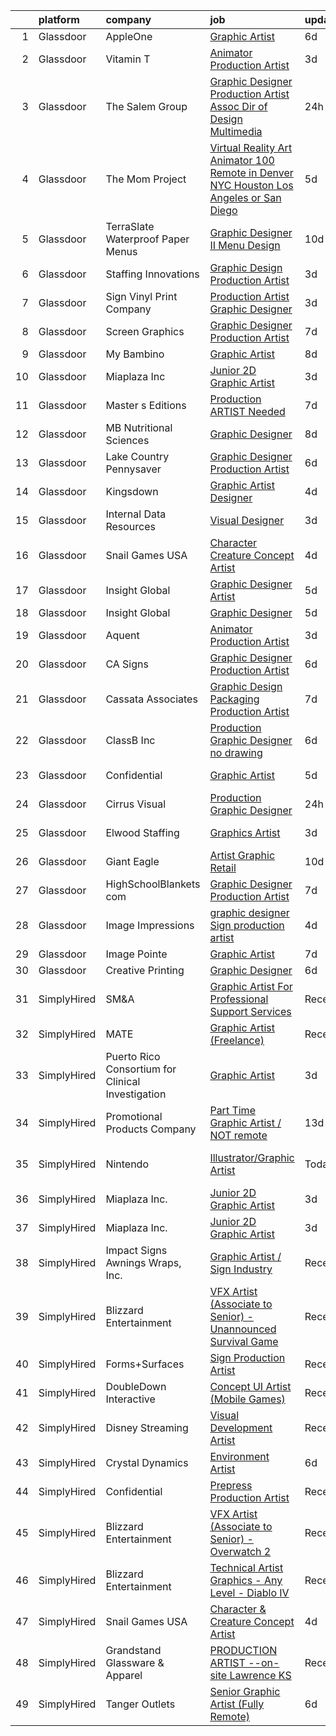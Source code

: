 

|    | platform    | company                                           | job                                                                                                                                                                                                                                                                                                                                                                                                                                                                                                                                                                                                                                                                                                                                                                                                                                                                                                                                                                                                             | update_time   | location            |
|---:|:------------|:--------------------------------------------------|:----------------------------------------------------------------------------------------------------------------------------------------------------------------------------------------------------------------------------------------------------------------------------------------------------------------------------------------------------------------------------------------------------------------------------------------------------------------------------------------------------------------------------------------------------------------------------------------------------------------------------------------------------------------------------------------------------------------------------------------------------------------------------------------------------------------------------------------------------------------------------------------------------------------------------------------------------------------------------------------------------------------|:--------------|:--------------------|
|  1 | Glassdoor   | AppleOne                                          | [Graphic Artist](https://www.glassdoor.com/partner/jobListing.htm?pos=130&ao=1110586&s=58&guid=0000018359bc8182b887085ece966894&src=GD_JOB_AD&t=SR&vt=w&ea=1&cs=1_cbae96b0&cb=1663657870048&jobListingId=1008137077997&cpc=3BA4CE39D5B5DEF5&jrtk=3-0-1gdcrp0dfjijv801-1gdcrp0e2g4fv800-36784b255351b1df--6NYlbfkN0Akmm0SHSm6KXMG3PLe28cvsql5ALZY-VGg2iXYcU3b0_QqRwb6uEYTLIurolMOrvwqWuT1VDbk3qeqAv9b-1xjp8OGsgXMj0061u9WldVLY98KOCVe_OREnUX68wzxkcHds0gVPnurnd8j3S5apv_egyWJOK_OSFLiRxOy0tjywEOj8SGNxSZlYkknYj81C4eJnBHcPH4YQHPg2knuzUqMTJFse4FUHl7Zyq9vX5QXEXK4yXL4rf1mDIcWX5JINOVW1PU2V04ac5tskT690ZtvlwtSDqqfIn4jJfM56A4ZGDfVXCAIn4TnX7X2pDM7hBNJ6_4o7sE5gCVbSt0dcGFiuCuASMYW2QkyaNwLPBGjtU95tnmzxuKTb3ax0fBnaNx9dV4uBTtMUbdG_fdXQ9Ri-fWWucsLmDqC_2ldqYJFzvwCDHauxuI4-BV9pw9C_4m4oxqemfHEvc50Aq52Fa4Vh8rj3VM6SkGXli8rdU7Pl8lGtFvMeY7WgiqPWA2PQlkrTGf_1tKm74yMIom5YHovPgXrDsPCRMuVT-OxHC4fVUv7pfuoxL4szI-FdKAaj-LPng0lIvPOQg%3D%3D)                                                                           | 6d            | Corona, CA          |
|  2 | Glassdoor   | Vitamin T                                         | [Animator   Production Artist](https://www.glassdoor.com/partner/jobListing.htm?pos=126&ao=1110586&s=58&guid=0000018359bc8182b887085ece966894&src=GD_JOB_AD&t=SR&vt=w&cs=1_f980ec72&cb=1663657870048&jobListingId=1008145620088&cpc=F41FEAB56D215062&jrtk=3-0-1gdcrp0dfjijv801-1gdcrp0e2g4fv800-3efdd4c82e8b9b9d--6NYlbfkN0DMrcEu7yrtATojKJA7cEzGQ3FdRGWLh0CZQInL4ECGI6k5tN82kdM0OKoro5eXmjoMtT0sCRSHVPc-Y_ApmAk2HGtohCSUyfFcUohoCg1A2LqMM6TmMGDiOfEVwuwLHct7LKQhZIGNb4UFtO1A3vwEklE64AtVONrBKrjHWCoB_okJqXVnJwmx9xtkxt7MudTRVs6zL67BJMWX5W16xkZLZrodicSqK795-kS3xTcMOEGj5Ka65OD78mk6r11Y9dlhkUjGoR8robVUn-Jg218p0VmjMk_IVhYBcPQGRvSX9h319_K9-_IV0NqWYiEv04iKLpAguvtTiaGXZNFOz1IPexyi8LUAt_0KWMjuRBUtDHppDxvXOy4EKqAhGl5kcfTyDBSwdAKbv4DdhDrj2TBVOKWcP52HB0tcfstmMVYh3iLM5e31-ySHyhVg0ifaNuEERPHXinD24L9c_qgNAINv_sbDFdmn_ms%3D)                                                                                                                                                                                | 3d            | Remote              |
|  3 | Glassdoor   | The Salem Group                                   | [Graphic Designer Production Artist  Assoc Dir of Design   Multimedia ](https://www.glassdoor.com/partner/jobListing.htm?pos=129&ao=1110586&s=58&guid=0000018359bc8182b887085ece966894&src=GD_JOB_AD&t=SR&vt=w&ea=1&cs=1_49f257c8&cb=1663657870048&jobListingId=1008148990064&cpc=AC285F3A3ECA6BB0&jrtk=3-0-1gdcrp0dfjijv801-1gdcrp0e2g4fv800-2fe65082ed9366e1--6NYlbfkN0DI1J_ROInBGL9dGBTS_0PV-qHgO32yAcDg9F7g9YSAovNFQkFD9voTeHgmiyAO-U6ACilEkod9qCf9qDDbkGdh0XDg9_ONo27BF9o_9TR7TaVFzN1H9NGCu1Toa0no-X56s-C9eyYkdPoTX17ld4KkGt5VT-Uxr6xwWvZOu_3h8iEOymjOjeMKeb3ZQUnCh_tJKDcxdFrz6qcQ2hXh9gAbgPukwsTNNEMIKbgPm3r3u-5DgLLXhhID5SeTgFJB5-OZ36zFIjzl8JeWEKwl4YhPey_BYH-A-XgWol9xdmQUdQQ4hUMFBEOL0nKCTKfwmTk0bBW-MJrzyh1ppw9sL54ro4_9BMwpsDlj8iFLk98VzL-vAhQQwHpRG7JPWhyT722ZiV1jHTmHbRPxHb5q_mB7WdTHrm6slN35pmU_cMpvInGJd_9rtf0SGTbllynkM98JIbWZmzYVjDYivNqt6iZevDOEPPdbpE1eubuR40SNSl35ZddJXvmr6Crc4Qwdd3AB241Yx6wA0Q%3D%3D)                                                                                    | 24h           | Chicago, IL         |
|  4 | Glassdoor   | The Mom Project                                   | [Virtual Reality Art Animator  100  Remote in Denver  NYC  Houston  Los Angeles  or San Diego ](https://www.glassdoor.com/partner/jobListing.htm?pos=122&ao=1110586&s=58&guid=0000018359bc8182b887085ece966894&src=GD_JOB_AD&t=SR&vt=w&cs=1_35987838&cb=1663657870047&jobListingId=1008139905712&cpc=D2F1DE17EE1F43B9&jrtk=3-0-1gdcrp0dfjijv801-1gdcrp0e2g4fv800-fcdfa1f12bd3840e--6NYlbfkN0BDp_epf89aHDQhKpPegNJQ_ldQpEFZQsM9OcONMGxWx6pU56EKHF58QjVdAUvn2gWvtKcqoxDEnfGjb1ImRuru1yQUKe9WR7exRHpFnhVLgJVhX35_k6jtOKutqUuWgsKn9Xctj5QSD1sPTWprU38CDuPvjpJFYzpW0w9ov863jJH4aiF_QQ183WSBgVzEzA4FSebGpDAItAqtLWHZeOxtdnxKs0U1N-RkvcTzA18WEq4EAD12pN7EpC61gfClAZF3_K8yl5JN1waWSPNaTGFa6YwvPwACQjyuBzeUXANlVt88DhfRF9JChiHrlGXrdnAsm7YyE0KMKo-jqn8sH81Arglayx-pqeh08rmleH_oEPCkTsnU92geouDRBiJ4j9KV6tlzA9r14zyAbrgdFbRCRClTDLoM93UHyMmpuZUjDrjRPoUuapOm3ogUfSJNx6eaDjTjBFeQPHKQPmVbB5zC8VlBY6_j4TtwfOn1pZyhlXZrwRUYfgJxTVM7StnR-GjiBUWMyWm5jzTcAYM7XQjYAGhOvQIJNI7nRAULle1aXBzsaDFhHAA_ZrmDQJ35xq_yv_PAzb-Tow%3D%3D) | 5d            | New York, NY        |
|  5 | Glassdoor   | TerraSlate Waterproof Paper   Menus               | [Graphic Designer II   Menu Design](https://www.glassdoor.com/partner/jobListing.htm?pos=114&ao=1110586&s=58&guid=0000018359bc8182b887085ece966894&src=GD_JOB_AD&t=SR&vt=w&ea=1&cs=1_ff71c17b&cb=1663657870047&jobListingId=1008129443348&cpc=C63BD00756FD6F58&jrtk=3-0-1gdcrp0dfjijv801-1gdcrp0e2g4fv800-a34306dde770b4f2--6NYlbfkN0AwUUAzpo2P8mlciKykiTdeAdkf8PvfXBIzjy0stXAfwjuGGGdkvnfpJEeczM70kbgOHIKmise4R2iJ4aPM74HC3OePD4NJnry1MSMZVtEw2mT_nJN5g4oFjOhlgqfbkNsB0QJ94T2iKo3gpCburmR3u50GBg5q05xT-tRv7GYV3ARZK1RldMCHlNsegwM8titN9HRFRU-ITm1_VOmdjAcGYplIStx7W4lCXwCWuZqthct7OkWUx69FSwF3pCJc_Qk0cbqO8V_fZiWyWTyl88yy1VegrZ_EIq9iNAHwn3H6gVv3xDCUzCIn2eSDLD6Qygh6jovvwdftmbPR5Y4JwzQqfKn_Q-t5rFfHR5Oe0-o1A05sCmQf3v1YrfPhnVDFzHGmixKXEYO2c1s4hKkLlgkuwAZQnqKX4ej7pc5lbbQOxhfPf_cI_61cB4u3g9urLzlgdJ2jhloFVOU6QVDOtezw3nPRqgV9esz2A3zZRozYgi1nH4pj9n1vtf0-mhkMa6wUHPjzZGm_tg%3D%3D)                                                                                                                        | 10d           | Englewood, CO       |
|  6 | Glassdoor   | Staffing Innovations                              | [Graphic Design Production Artist](https://www.glassdoor.com/partner/jobListing.htm?pos=123&ao=1110586&s=58&guid=0000018359bc8182b887085ece966894&src=GD_JOB_AD&t=SR&vt=w&ea=1&cs=1_6fbb18e9&cb=1663657870048&jobListingId=1008145217138&cpc=32EE424DE2B657EB&jrtk=3-0-1gdcrp0dfjijv801-1gdcrp0e2g4fv800-bdad076e78854621--6NYlbfkN0DhmqIAxR4gzeuwE4cmt-mzbT_kl-wY_nzMp0brRY9jmGsvPgjxEbj9f8mD_ySi3J_W-wtTTZ5L3e_7ea_vc2VAoJMALlJ5qL9euEwxiQXSrwO0Jzjg7fX2IryoxSeE1KUaPqCQ0dgB17-AGh-WXVJ9u2O8E4kV6SORjTzxaS1bIcFJo8OAFR-z51xuliAfjY7wQt24y2xtL7q5LFiMHCO-KU6gCWiJ_wChsHAeKPDteG3edTvNmMaaQCcjFdBH19w1S8uRJu7oYXzVWh8NZJ4Tzlf3hkLvftOcYjMmVU7ArRsXXzMDUKvy3dskyPn7-0tzRKONV-HKsgBrPXbDj9fv-q-TMibFznUJPFAj5yML-r9zsjCxUxl3quIesEQ0idStugNfLzVai5KrFMwEPpKjDW1jFQp6R1s3n52h7bJJ0QwUcRZ13J7K4-IJruhA76_OHf1s2NZHLB3bnxcH9asLKBHgmyTIjN20Pi51uDBIpTpU01PG_hHl96EE2PZbhJ-NH7bjJ8sZxg%3D%3D)                                                                                                                         | 3d            | Dallas, TX          |
|  7 | Glassdoor   | Sign   Vinyl Print Company                        | [Production Artist   Graphic Designer](https://www.glassdoor.com/partner/jobListing.htm?pos=107&ao=1110586&s=58&guid=0000018359bc8182b887085ece966894&src=GD_JOB_AD&t=SR&vt=w&ea=1&cs=1_ac399d33&cb=1663657870046&jobListingId=1008144696241&cpc=F7A2269C793D5877&jrtk=3-0-1gdcrp0dfjijv801-1gdcrp0e2g4fv800-46d705eea55d5ab3--6NYlbfkN0A5KBv-AWOArOTZk23IwAIeMcg_LUQhLq8yKqSRjrw89GFb_xOm3Cx0n2LyyrG_oIzeZ7SJmjZ2bnkcWmHzaIuUL0nUbD19WeMZU-paN9LvaHYy25Ca-adRhSVe76OAdmpgRJ1z6-qDsIfJCrNvzWQKqKqoVSzsCYfIRumULf4U2vIR7C7gWMAPDs3BQsvKyk0T54G6ueGDUsHikMDUzCf9BPhx8JS_SyouJOSXOsoWtX4IMfDqidkXECmd3pjH_zUpmDrWfUriVVFw4LApSP2OYnpr2p82bRwhRzaU6MYtSx-NFM1B6D_TySBs-KcbtyWUzQo5TQ9lNi_LHH-Ep1Hj7XvpYP2lJI58rv3aKMe9rOqlH5LuFSx1sxcsgQNgKnb171TkAfKW913fdVcL0D9kRSv72tB6pkQjYD8YrJWhj-ZIq7ahnXCaBLsBBXUYkkENg23CzXyowppdaLAPEzTLzuDOY9l6A0q9BvN9G08QPd7YiZNaumOpvPCktFFI_bPRL2GJTk_Llg%3D%3D)                                                                                                                     | 3d            | West Palm Beach, FL |
|  8 | Glassdoor   | Screen Graphics                                   | [Graphic Designer Production Artist](https://www.glassdoor.com/partner/jobListing.htm?pos=117&ao=1110586&s=58&guid=0000018359bc8182b887085ece966894&src=GD_JOB_AD&t=SR&vt=w&ea=1&cs=1_1faa276e&cb=1663657870047&jobListingId=1008133775009&cpc=8795CF9063CD573D&jrtk=3-0-1gdcrp0dfjijv801-1gdcrp0e2g4fv800-17bcf93412295d9f--6NYlbfkN0Bzkuy17zoNwKMVjyusHhR7JNYo3SmelKzW8jp1Pa4Tk2raGOEy5KgPFKb_3aE5esGLX_MYEhr2TOBZA5GvVTBOvFxapKQegRSfDutNPIK_3Zp0ZE7ctB3rwuJRx7vHwIz73CgrGzevUnnp4eMcUdSpQAwF4yRZ0-QjFIiKPKAceCdHZfx5mt2flzRIe9cK9D-wsyC_mmhfNDVn8L0RbQNLtfGk7TAl2K-y9KeuseHm9iOvSqbV9q7_sohAXdCUn2BaZtse9bcfblskEVfmznVPNacK7EPDmXWQbQpYViMNMwgM0UKpE-aFkB_0Ik390DA1JN9bC4wJkC0kiLQlHsXOu7AID9sJD0V2GgPD-pPj8fOh9_iLQngITGsFEQEb4-Lcqrd6_P-lJIZuqMsu2RDQyVE5TeoxVtNnvzaz0RJaG5FbBL8AsEXkJRjA9DSIL5khhOIkKyB6OwcSMl5UMIMNhnMf_3vrPI52t6_elffsiXr58VNDMyfvMfUKKq-GVqbGvs266GZrug%3D%3D)                                                                                                                       | 7d            | Pompano Beach, FL   |
|  9 | Glassdoor   | My Bambino                                        | [Graphic Artist](https://www.glassdoor.com/partner/jobListing.htm?pos=118&ao=1110586&s=58&guid=0000018359bc8182b887085ece966894&src=GD_JOB_AD&t=SR&vt=w&ea=1&cs=1_75979e0b&cb=1663657870047&jobListingId=1008132340788&cpc=1160948BCBA38B5B&jrtk=3-0-1gdcrp0dfjijv801-1gdcrp0e2g4fv800-b786395d2b06877b--6NYlbfkN0CB1tmP7rfbaHtYFmPjg1Xv8BJr6DUbyz0HQmM4H563AurHCftAr469aKNdKD9DaKCvsOhg6ePqqZaIN_Ejms4bfQTpJvpMI2q4toPW2QYcj3QnNgW9CaBNpyFQ_TQIEGMS-bUOXveDf1zLOV4AM1SgfyNKBHUgI33Y2u9Hdj5CrHvARZUhEdBEuU_nFNl70Pyof1pqCRML7C64R6kED29UM_v1CcwaanyaClfi4gICcD9DaMo9DDD7AKRezaPwMbOcDHDlykSgWa87m5_2n36rQEzQOIskkJfNEdm1GM4dvMA1ZgVHlGpqy9jwATI99pFDiNAlE0faYFT25moOLsTP83ux3F5Rxq4bOIpOsBWmofPSxG71B2XYTNp6IWQzPumxnJVgjfedGCgXatPmsNflBTk5eagXCQvZ65pWJFd6cFBdi0NZxd0-K_i3ltjDVp5xkGrBp93KPKpkfDo8vg9dFNhQMEYU55WMez_X-vrc-wTyuaxoMMZR)                                                                                                                                                                       | 8d            | Milford, DE         |
| 10 | Glassdoor   | Miaplaza Inc                                      | [Junior 2D Graphic Artist](https://www.glassdoor.com/partner/jobListing.htm?pos=102&ao=1110586&s=58&guid=0000018359bc8182b887085ece966894&src=GD_JOB_AD&t=SR&vt=w&ea=1&cs=1_54f89d63&cb=1663657870045&jobListingId=1008145863760&cpc=F41FEAB56D215062&jrtk=3-0-1gdcrp0dfjijv801-1gdcrp0e2g4fv800-99277e83e8492a69--6NYlbfkN0DjQnc6hrle_qu3rFDiNf4qBj6IR9hChnjpy41w_ToknPplMzJ1ZrEgNfTnNiNW14vzbocOFTdABUZvvPBVeiujpvlgRA61jqgQmHTAkYachitj6LF8J--xY9ul21Pm3aV5UYkEiq3gMoPORrUFFc13klJ4oqpsP0WK2G3QQSkUhbpmbMMYpU7WnypKIvOMsGDdJVml9rGhXeHJ7hNlKBaCVYT6sF7S-BXMFFym3T_SrbW6sjfMYbdsh269JWSg_xnn18yNVLFBQf1PXrEUAhjNgJKVp3qy0VDLTWIrUtQk8QeV3FAwGn2kmmJFcJ28hWbGL84tGak4t691r9m0gTzweyP2it8s4wrvP85hcccj52ZzcJIdiWRnhOfb-2IvOab1xpRlNq3AzJXpJigTJgpZXlFZ0bSVEmZGbzghOQlV7sDRG8_qoL-IjGQzv6Cvzc13tokybbC3HVlJrpObVIyc_QrlUQI_IZ9o5e96oCqg3ghDSxwyUjKVGsOd8yD-ckZ1mUnAZLiJeg%3D%3D)                                                                                                                                 | 3d            | Remote              |
| 11 | Glassdoor   | Master s Editions                                 | [Production ARTIST Needed](https://www.glassdoor.com/partner/jobListing.htm?pos=111&ao=1110586&s=58&guid=0000018359bc8182b887085ece966894&src=GD_JOB_AD&t=SR&vt=w&ea=1&cs=1_d2212c95&cb=1663657870046&jobListingId=1008134298900&cpc=D24EE3D704DEE7AC&jrtk=3-0-1gdcrp0dfjijv801-1gdcrp0e2g4fv800-282032a7973a7d1b--6NYlbfkN0BHIfC1zsKGIu0R3teaIu8liT7fbRNLaQeDQfcPJweUKxynNxS1I3QAQcjnkmAqDTyUeX1mOe6TiV2mgVVrWuE1v6jU5iOvR7t1K5GX42VLsfi-ldXXam1VMz-tXSe7FEdG6gQvSV16xMAbGZLxlNm2T8yAdLo0WBWdixm60wjGgvV1XNpSbft8BdUTO4kzDsBCB3p4lhuy6m-KSKrEpsdEGlZpFgKwesH6m7R8ML9tut4iqCPRi2og0yPl_U7-jRzVFFY8A2xs7GUt-pvjcmafJECBthOGc1TkDwWlv094lzvfpJKFDX6rC96bemMZT98F_cLQ7Mmv_b8PTvRxFDMvUF37i4i9Z87ruALbLgNilvFEhsZdYw74fIl3Gg7mpmzsB2omJZf3t9XbT227UUZ7mCexwvozMYEPgsvknt2gxtfLX3k9kg6mViAjhO2CsDT8VplZOt9Tb9m3ImJ89IDpI2Vv2hGnpZ24WyLTmG0DKol8rWkYlK-10VJ4mr5O2NikgFF4yFfGAg%3D%3D)                                                                                                                                 | 7d            | Pigeon Forge, TN    |
| 12 | Glassdoor   | MB Nutritional Sciences                           | [Graphic Designer](https://www.glassdoor.com/partner/jobListing.htm?pos=119&ao=1110586&s=58&guid=0000018359bc8182b887085ece966894&src=GD_JOB_AD&t=SR&vt=w&ea=1&cs=1_8dcdfa37&cb=1663657870047&jobListingId=1008131779382&cpc=C19BE7EA145E205E&jrtk=3-0-1gdcrp0dfjijv801-1gdcrp0e2g4fv800-c5b3f7d14574798c--6NYlbfkN0DQZj22N6V1uDqJv4wyDJL6pBrhOkHPYgTSdaGEm-Be9QBSSlhK6pI1g_TDlQWUyr8URPD2TafMTSh4FnQCV_taczKYiKKsZ-S36OtYP-erFb_xCk7L1QB2EDU5kEt0odBHwk3ux72S-3K6IL6cIAGRhY_be3pc6Iv10BGBtHtYCya-r9ksmsEkMoE5HfpD3jzF1nwJoKvhTdewTttpn2sNQtGRJQZgmITYG2eG8fA-ku0_QSKwwDyiEBZw-RLBNDn_AFKeJalLkTGciRgrCivHzEt5nKg33xl9YjUS2YoVr0hvkBLgZ5Jdm5A_n8b1pfFpyP4pjwUuFDDAj0a4qGNTEij54TEk3-U7YwPFWU0znBkQvXjYWf1xmFVDdQdOX8B584ZD8bCqA6YTcuXR5D6-MoJSggZc6ZadyhS5PsgV4sK8gTBO4_UHmq9jKZh6GfkXKURvGIICq_-wlhzacyu8HL-LxogIDKPVdtL0rY1zvLOhyIUdf_Ba)                                                                                                                                                                     | 8d            | Lubbock, TX         |
| 13 | Glassdoor   | Lake Country Pennysaver                           | [Graphic Designer Production Artist](https://www.glassdoor.com/partner/jobListing.htm?pos=103&ao=1110586&s=58&guid=0000018359bc8182b887085ece966894&src=GD_JOB_AD&t=SR&vt=w&ea=1&cs=1_80239f17&cb=1663657870045&jobListingId=1008136492640&cpc=91A66587F56D6347&jrtk=3-0-1gdcrp0dfjijv801-1gdcrp0e2g4fv800-3735825e39f0a87b--6NYlbfkN0Cp_WSJKd_Pz82imZmURPbhd3kYBsiZi4lpMLOH6vOlLNePjbPm4MR7TnluZxTDsSQERwpQjWA2VldoP7I0p6Gpzt8d6PDjn_7-FKhrQMrkSwvFcWo7xsDWZHaL7MOfx4q3ByzoyJHniw5NC0KBRFGm8bxOG6UicayN5DtDO3BAzJlWb-3Lqn-ajEaWLPaMn95OxhJE_sPEuJaHbzlzHDiUGWtzmj3hVuYaCLMvQYh1ss3V4nM6WQOw0KztuUQ6RzOC-Z56EMirt7mo-ImPXp5CVh7d82hSm9-z4a16JflI_TEB1vJDBIA6gQjlZSX2jHw2xJcRgqOn6zY63VyTe4Pt5GQmfRvXtFiUpS6HL_RG8u4NQEN52OxH7Phfuo2vd10bO099HIFXsQ8-xW9-wd3tfuKKFGAzjEAj8E7qhiwhzhm5_B7MJSpmV3AqYdojc3YiDNm0brSMLg5XDW54sDdxb7lj5hMV4r5cW6FEQ1LUAV6nWnDm84BiVXnybdd8dtGyTDBIP9EuELpF766fAHu0)                                                                                                                   | 6d            | Albion, NY          |
| 14 | Glassdoor   | Kingsdown                                         | [Graphic Artist Designer](https://www.glassdoor.com/partner/jobListing.htm?pos=104&ao=1110586&s=58&guid=0000018359bc8182b887085ece966894&src=GD_JOB_AD&t=SR&vt=w&ea=1&cs=1_d327f33a&cb=1663657870045&jobListingId=1008142159677&cpc=88825F42635DFB7C&jrtk=3-0-1gdcrp0dfjijv801-1gdcrp0e2g4fv800-2557b76691664809--6NYlbfkN0CzcDFs8cjNZITHzPaspPYUdxCTppyanGLeq-qEeiOFH3qOVNDH6wVj1G8JIAfethdzPPyIdq4cfpk-8uGJN5tEJlfJZC63NwCegaHmjuzFBLX0l7FyTKp7uTFN0EzYWmLU24tT6xPkWiyUSczPF_wfLgNzYH9PHyGc1FYk2RnTguQph_Vk6wumPSrcv5ux3KeabTGfOaO16Q4xy72A1_2qyf6qhM0surA73LtxgiaBYrqD8q0HbJDInHsxPvibF6pu1MvtE5U1SjNW-mjwCQY0kj9yjL29vfrAXE3m2TTv2MyLV3QJ_BJ6wlIXKetuSs18Hz77EnFFrs6eoD7SzM5lvJf2mnRmZHMugfPnMtzmuZCzmDgErM8LlCMwEI1xvoaC0iWqZlR4wo7AULjnrWqHD4N9S1oLxp0fc9J2L5cHIfsTFij_9YHtzSk_gf2fx9n2Oz1foYfqphlpocS_ymb9CDFKuaoBUMXxf9ISexl25c9yS8ufU56R0xvs0UZbLR6Ra0Wq9aR3wg%3D%3D)                                                                                                                                  | 4d            | Mebane, NC          |
| 15 | Glassdoor   | Internal Data Resources                           | [Visual Designer](https://www.glassdoor.com/partner/jobListing.htm?pos=121&ao=1110586&s=58&guid=0000018359bc8182b887085ece966894&src=GD_JOB_AD&t=SR&vt=w&ea=1&cs=1_b78f8f29&cb=1663657870048&jobListingId=1008144747742&cpc=32EE424DE2B657EB&jrtk=3-0-1gdcrp0dfjijv801-1gdcrp0e2g4fv800-4f85c4946241a77b--6NYlbfkN0D-IIHpRgNhhiguU_t6VlqfhfFf3-SclHiEW6RanCpGL8wFVSAuk-AYI9mZ-8RRobdSsNBjI_YL_T6vgtWjjpYnO6jHzn2yzDMqO9uVUSI6dTywGxEXfqAEn_gSOqvJuYR9q3m2dtMdRBfvhUYTDDt5uezfNUcst87bHAGPI7DBV0QruRXBh4TxhoB1bo671sFo-z1uir-qjSM1362D_WemtSpMddxG2t-Hj6W-tCqXtsICbYCIWN1Fr9CqPcR5NhMj0x3jmwgUNRgop97IO5O1X-1g8EP0Xbx3w1duklH7QFi720d65_QJsJKmabpaqt4k-zXC6LY_CGeIa_0gZRMMG_t-DNhNojRkgdpFLcl9SArKB9zPpg8zhvd501G0mkHHJVRtoVg33AwIvIQPpnPPjVVyhchfgN6bmrYMvUYFIzvxc6sMAVxquz2mN-Sj1KmkF_P86EzPYVKTZ-8RdhAJSEC2GjeeBYA2F-fRB65hjiASMUy1T88jSPXdP29X-Pk%3D)                                                                                                                                                        | 3d            | Remote              |
| 16 | Glassdoor   | Snail Games USA                                   | [Character   Creature Concept Artist](https://www.glassdoor.com/partner/jobListing.htm?pos=109&ao=1110586&s=58&guid=0000018359bc8182b887085ece966894&src=GD_JOB_AD&t=SR&vt=w&ea=1&cs=1_8c0924bc&cb=1663657870046&jobListingId=1008143273068&cpc=AC285F3A3ECA6BB0&jrtk=3-0-1gdcrp0dfjijv801-1gdcrp0e2g4fv800-c7fdc8aca587ab24--6NYlbfkN0Cw7niSvkhlOnyUOIKh8iEFaGQrF0ehIy67CPytvastGfTep2RELHiWIiCT54p7uGyxwCUjIVnIlsUbpLR9__OCtQWshtYduel-DcqvylTlwFyMqEQesVkn8QFOuSaGCIjGwqe3lTzCEaxD2YU6JqSy_31ccDoySKC852Vlc6X51omYNc8FO4vUWSNooZgotJvPPh0SQfTb0eb8bFsH5YbD-XP4AisMeFvC8WEbs7Sa_FXvawf-YP7Xgkw92qYbS571AVWpUouaf8-vyNtx1Pwl8_E1nRFkxsOH_OadYKMC25zJ8fidStOBMl-S90nhL5F-O58wWApK5Dl0meVySmd2frmbynFT8L18of44Mr_WghKCJR5g7YL2jtjuUHD4LoIUe8KPgbME-7TVwCXAoNg-Kli3vrG8fv1DXgIzlLpXDis_l1SEOLx7J2QPFjOObQ7YNb61H1871Mao5ZI89xiy)                                                                                                                                                                                  | 4d            | Remote              |
| 17 | Glassdoor   | Insight Global                                    | [Graphic Designer Artist](https://www.glassdoor.com/partner/jobListing.htm?pos=128&ao=1110586&s=58&guid=0000018359bc8182b887085ece966894&src=GD_JOB_AD&t=SR&vt=w&cs=1_94fc3983&cb=1663657870048&jobListingId=1008140320373&cpc=2CAED5C921A5F994&jrtk=3-0-1gdcrp0dfjijv801-1gdcrp0e2g4fv800-ff177554b3d6a90c--6NYlbfkN0BKkHZu3wF05EeDimN_p6sYpKCMArvwa95YdH7UpkaBCqc7l59ErwqckuY2mdxreX3WZwgrco3xJWlLEPeKe4znyZR0EIo6YDh_XsYs3VYrGOvqZonhFKlKjvwUq5awJl7ZXuI-omqr0sehNJqINkNWgaHrfYF-K9HVHEixnTkLI_zO1OeqaE96OLSYYMdVff8PW1fTg48XcXU86pmbDYNB4G4ih9bW7kkqzgee2kvI_abn0y6IA3K1VwkGsCSSPOpzO1gHqSgVHaG8rnRYum88z7oVlnfkCdEjRwsiO62OUD3eI9f8gspjEIV7W2xH5aMRm4QHXCSWXG8PhwgzXxUYp0SE79rd6R4pfoN-rqzR14-tEqQDI8hCc7n8pUMfaaiz0yZR2JprQur35uKsL90Tqfyo5PL_mKNADq-wb2B9jYD1sqH9otAUnm1u-m96Rq5oGFfdD_RBUHKnVCmIS83ts3jCnbgP6Lz1co3BxpUuZQ%3D%3D)                                                                                                                                                                       | 5d            | Atlanta, GA         |
| 18 | Glassdoor   | Insight Global                                    | [Graphic Designer](https://www.glassdoor.com/partner/jobListing.htm?pos=125&ao=1110586&s=58&guid=0000018359bc8182b887085ece966894&src=GD_JOB_AD&t=SR&vt=w&ea=1&cs=1_23c11e16&cb=1663657870048&jobListingId=1008140284035&cpc=3BA4CE39D5B5DEF5&jrtk=3-0-1gdcrp0dfjijv801-1gdcrp0e2g4fv800-0c2012a440d9967c--6NYlbfkN0BKkHZu3wF05EeDimN_p6sYpKCMArvwa95YdH7UpkaBCi52Bcb3JNt3QpXU1JGZrLRaT4-sbI7ZNj7oVphyX7jfnA5KdYmN_jJyCugDgxDzB-HnRs_8BQjdhyPHXV-_kFssF7NQKmbC8I_V-loY2WK4Broq4jmSKI8FJrPD37Tadv_ELABB4aEtRhPy9Ml6FmKFa0ib82zQLy9YXeZeFjd7Py-coIvrR9ez7FNtAdum6GDIhEyxb23JCD3m1RiwFLujiToh2Gas4IPtucSHhcymFjN1v3PsGjLVNCwbiOanJs4BouBW6hcEqGeAXn73bc_OwiP_uUJ2x2vjQ7SnsC5JMDuKHxRQGD8mOHn8LVyaZTn90cAWK16maB-1yxT890yXb3n8vslGYtbUyerTJOFuY13oE-YXti-uvnot4CV45ZvPie6BzyqlITNNTovVQCoeAlC5RiPFaOuEHzvLN1mVSHx53K0cCHcvC7FYjba-x6stcJHhGJwBBeFZ4L5_v1c%3D)                                                                                                                                                       | 5d            | Remote              |
| 19 | Glassdoor   | Aquent                                            | [Animator   Production Artist](https://www.glassdoor.com/partner/jobListing.htm?pos=124&ao=1110586&s=58&guid=0000018359bc8182b887085ece966894&src=GD_JOB_AD&t=SR&vt=w&cs=1_072b1a4a&cb=1663657870048&jobListingId=1008145695079&cpc=3BA4CE39D5B5DEF5&jrtk=3-0-1gdcrp0dfjijv801-1gdcrp0e2g4fv800-4a45591f46c0865e--6NYlbfkN0DMrcEu7yrtATojKJA7cEzGQ3FdRGWLh0CZQInL4ECGI9gD0Wolx9R2EDT7B77c2cS5IWhk9JuKep5o-2kbNd7ElyB7vxXiODl7QTV3uifQYsmZxqFMzk2Cu07OukUjul7cxRIbpAcSyGxLnPgf0U1emRAPMx8GJdtJ1BBRFHNjJ9nXx3nYtWqOWGPpol134dq-APNMolJILsVtiW6ieeA8C6owHNUczNDiYegaJH_SBm73LgLAdKayf0VtO_HP_w2H-aZdHS-fF-Zk_AsGCrsEWGGhS0ZsaStA29GPHlUcmUEtuu0WbLoJD8TgdFDseeNgiTk6FLOu33dKpPOF544awa4YB3-YjP2DLmEUT7k6R7YjM8Vq2h5XbauAkoMuWnQwR6nTJiitP3DPwxqKMwA_w1egY-m9VQjuukf5eomx94mEKTIL87UpKzbG00z6jINXqkxBAmrUCQ%3D%3D)                                                                                                                                                                                                  | 3d            | Remote              |
| 20 | Glassdoor   | CA Signs                                          | [Graphic Designer Production Artist](https://www.glassdoor.com/partner/jobListing.htm?pos=108&ao=1110586&s=58&guid=0000018359bc8182b887085ece966894&src=GD_JOB_AD&t=SR&vt=w&ea=1&cs=1_35658a38&cb=1663657870046&jobListingId=1008137264409&cpc=83BAEFB8A33E57F7&jrtk=3-0-1gdcrp0dfjijv801-1gdcrp0e2g4fv800-c069ac1f7cd7511f--6NYlbfkN0BHIfC1zsKGIu0R3teaIu8liT7fbRNLaQeDQfcPJweUK3vTeD_DK7dPtBU_TcueLDM8T2_JawWXO_Z2_UXO1Ig1Fq1CRL8Tb7-4aiLh3RVc9prxY5_sh41v-AEUYmj1zIOcg5in30-mcz5q39ljkY6S-1TbM1GPJMRnSj595sFZP-gX1F3C8KAMc1U2tsgspPY9z8-RoiYEIchlsK6mJYk5lJNLf6Wp7WYBfibJGz-X7ic4Z1DxIWN90Z7GHEZUmRgm3_7guBDxt1VAPWCwK6Es5V-UkkxNC8G8bTrUGt4xLrXqngu36OyfebJHOijzvp6HxuLVILbVWua4W8en5wi2EBclkniV4egYcC_vTRqHB9DsZBcYmcSjVaX4JBRs4_BQ2Hq__EaRlIWxI1OB6KJo-6oQfkT9TRQpmLamVbP1aXocbbFnN0dLsGlXYH_MEupb9yAwrcTUq02n3CJ3cwlqtZdWyf-xQhXkXCDZExz5aSDLW4Z06V-u3RZBov1AbPiYsWAywlfBpAI7tl8XY1y8)                                                                                                                   | 6d            | Pacoima, CA         |
| 21 | Glassdoor   | Cassata   Associates                              | [Graphic Design Packaging Production Artist](https://www.glassdoor.com/partner/jobListing.htm?pos=110&ao=1110586&s=58&guid=0000018359bc8182b887085ece966894&src=GD_JOB_AD&t=SR&vt=w&ea=1&cs=1_181af1a8&cb=1663657870046&jobListingId=1008134648230&cpc=C17E88BEEFAF6676&jrtk=3-0-1gdcrp0dfjijv801-1gdcrp0e2g4fv800-8f071fb5bd4d3dd1--6NYlbfkN0ACu_hgM4mYOpGjE6TXudS1eLEYdlotK5aSiNrSIRlNjs1ihqGN6OK9YnZFspb2X8SWLmdTHIkcyLx5UDgmu17DSscl5qxPdsmC9WaaAb6sT6H_UUmgd19Qaf7F2MVvpcoPVuFMksfJeqj9l0soJ7xi8EL0Ra7RGxMQC-DY5DXrlPngesWOfCBjC-9fX_MsCVMK3mXOxBuUSgMoirINrYBRPXsrJNLVs4pL6KrALsVtWiPScsOXlnc0DcaqiISMVfQyn3o1LnU7oKY9yic7qouQIvV51HgnSzhSFNfp7-xRW86PEUJehwWgnJ14s-VUeIwhpHYpW2FOExIRZl4JT1ZKiLRXn2F2_y5PklQkAWFITab5-84QFzj4L1ODVJmF9XKR3MhuY4faWERKPozdevPbAcssWFI29uYACcKerDdPeZrqG2gVEwGD5NQYttMt44WH07BQ2k2xXCWtoVdyq1_zPrZ9MciGrcVc7qoCtkt0U6XvmP4MMTQPZfmS1j9rvPSlUbdHI59Sf8kOq7JlzCmML6RqdqhqocY%3D)                                                                                             | 7d            | Schaumburg, IL      |
| 22 | Glassdoor   | ClassB  Inc                                       | [Production Graphic Designer   no drawing](https://www.glassdoor.com/partner/jobListing.htm?pos=120&ao=1110586&s=58&guid=0000018359bc8182b887085ece966894&src=GD_JOB_AD&t=SR&vt=w&ea=1&cs=1_dde8caf7&cb=1663657870048&jobListingId=1008136772714&cpc=217C45A42544DB93&jrtk=3-0-1gdcrp0dfjijv801-1gdcrp0e2g4fv800-9046278e42660bbf--6NYlbfkN0Bu0v2EuYhQMX8qGylBd2OdOHezyUUQzrXVF6Pyut4oLQQL77zaDbuS2ZrBu4pSp8uck0rTF5rj5d4-bQth7UawG9_QSMX7fEESiTDxv3Jl6v934hR2N4XKoUEi5I-pNqMcnq2q7XvELHfv62Skilvn4ObpWG6N-xBgAVSskCXc2qo0DJOWhsULVAmD0UHvYO-6tLbtycr-oYLM9nzR75cWrqB30CX10-IN0ZKt7MVTTirJW8h4JBvB2J64cxPf1Ah_SidZmp5axLHKaioJyh_cvjQ7McmNDBZp7h2aFlO4FQXQdir-dZbfWIVAw2YlomRyrIl896lcjoh0VD7VGSqvCNTj_hudjrnEwNT0289X6nd2-SUWhHJgKAjdhCm2fp2Mrrn-kYINe3VExVyidMhNF9IP9r9wedO_FHAz1sATP9yuSCMjAdHGSYhC_0Jl0ctwuD1so59QNvrnu-nw9a_J5JvL8mYmONMmlDXjFXs1XZGe4j2dpTdhB5DFS6pwZNs7qNi44BHdOg%3D%3D)                                                                                                                 | 6d            | Tampa, FL           |
| 23 | Glassdoor   | Confidential                                      | [Graphic Artist](https://www.glassdoor.com/partner/jobListing.htm?pos=105&ao=1110586&s=58&guid=0000018359bc8182b887085ece966894&src=GD_JOB_AD&t=SR&vt=w&ea=1&cs=1_61cde0a7&cb=1663657870046&jobListingId=1008140585977&cpc=6EF74AC2F94C1840&jrtk=3-0-1gdcrp0dfjijv801-1gdcrp0e2g4fv800-226c98d0302b5f27--6NYlbfkN0BxkLIcfe0oqaYINownie861a0BJtkzmJW-WyGv8J0JYDbpMcxnd0oDh6hZ8gcNAJd_FbF3D9q7w0ISF8f7vOZXS5oPY5XFF6hgqG9mZ0wXPidd0pYdNDYX6MdneR-WkuygjpYjfx5ZSRHSg-Vf4Qn8WG3-VOzRDmIYDnVXqxS4mzC-AGaXqICR_Ikf0abvLnNgO-FuiJN46ufB_oFoKNht5K70SOZXx4Jt59coIq6eBTfKJz9aZ43YxWTmG7VEYuqE-k6fMDvrGV_B6VDddfMyJPOZP9ZgN1OzmZ124rmkKqEJ2HxhzIoxgRt8h6CoG2Z0qtYm2Dlqxrg_gdmJlAtPdYok9vX1_pK4-nl5GgKQYzDpZ5vk7YdIALh_VJYrnGrN6PQqdgbv44ulO1xtIL9Ppc1iV_IrgbVd1eZy0rDquMnutCFsXfZY9WvgRrDkbxOnjuLpUtQHheNLLkUnP0cIRrSNIgyJe0yLtFeJiVO6CvJTjtPhfpT6UquhxgHDZUc%3D)                                                                                                                                                         | 5d            | Indianapolis, IN    |
| 24 | Glassdoor   | Cirrus Visual                                     | [Production Graphic Designer](https://www.glassdoor.com/partner/jobListing.htm?pos=112&ao=1110586&s=58&guid=0000018359bc8182b887085ece966894&src=GD_JOB_AD&t=SR&vt=w&ea=1&cs=1_63e52863&cb=1663657870047&jobListingId=1008148986620&cpc=76BDADE3D6D9A820&jrtk=3-0-1gdcrp0dfjijv801-1gdcrp0e2g4fv800-1d067c09613fec9b--6NYlbfkN0CudIInprLWbQqzJbMDAuptABYI4fcqPv2nxy7u8BS_0DTQoKg3AhbS-NnRJUBccLH_QtlRMOXyaWVlPmYcxyVoxKPU7lXslHhOg4dWQrZffuB9Z4rTyxrJ8iz6DW0GsRo_XJQqxfuwLUYTO5sVoS5t98_sFh4keTe8cJ73K81AmiKbBkjDM6EKkIa_0EvmbVO0NsJPp1SDqHPZj_sQ0My0__aVH-WevxyWx199Pw6w29-WfSBX_yu_jp0z3VLhS2yaVTQlrOVmVKVZ3kJbNxsmBiWGX7ec6Z-WKpvP9j0y5NejptCf-zoMjN8wvtAEBEP7D4NNgkJKmZxkJVVzcjBxd_xshuJn-lLlJ5X7ojY3Bfq82zaZMVGl1HZynxjV_5xJIDRD0Z-0eOW5hVKlMkuebyN5un91u7wKj8NCby8jeNblBcXkZnZA1M6YDn1ptJAXhFFcH8uiv-Cwk0RQcsoY0AvAF3VArZNKFEOF8tdcFPpYLcnBFT642taf8gxVaso-CKcUFqRC3g%3D%3D)                                                                                                                              | 24h           | Tucson, AZ          |
| 25 | Glassdoor   | Elwood Staffing                                   | [Graphics Artist](https://www.glassdoor.com/partner/jobListing.htm?pos=127&ao=1110586&s=58&guid=0000018359bc8182b887085ece966894&src=GD_JOB_AD&t=SR&vt=w&ea=1&cs=1_26f17c56&cb=1663657870048&jobListingId=1008146053776&cpc=155EB9D5185558AF&jrtk=3-0-1gdcrp0dfjijv801-1gdcrp0e2g4fv800-d0823c27fd58db70--6NYlbfkN0B9CCW_whsfuxkPnrGCWiwBkt4X97eCfQxgNKw8n15uOOCdy7tTP6Po17z3ypLf0XUqXXCdyDK95iwxVty3X8FDXeYWNYa6FleL8XPoOaOllS8xRz7ZkRFQgzXk9VG-A9YDp8A3OaZE3nE75wgduVVPT4hQIejxOTce0bEOECZs_Da4te71fT7LB00yHNwyJMfIExpM7H3C5zhZmrUR3HHpMaTD-nnl86mj0gCFit9ZEVvArV6S8pff_893gWEQS8J12aDtsRPhSjgL9896seGzHKiG9fhQ5R6BPUsB8bec-i3O6Yvgp3pdt1hFFC0rty1iad4T25eaEpbLrG7Ujsv3C5EDAHiWdQnPbqzQ1erPMOjN67__qMcsM4w3CTUYF5b14HGcK6IdGQkVz9s3VNJs4gcrxehqKzagM0f9EvSBQjtVT27HliY0aYEJCAnn07BWt232nwJAMlv6oC1OHNlGBHoHeU-NnYUtB9BLsQMBhRf5g6nIm5-_)                                                                                                                                                                      | 3d            | Central Point, OR   |
| 26 | Glassdoor   | Giant Eagle                                       | [Artist  Graphic Retail](https://www.glassdoor.com/partner/jobListing.htm?pos=113&ao=1110586&s=58&guid=0000018359bc8182b887085ece966894&src=GD_JOB_AD&t=SR&vt=w&cs=1_53bd5694&cb=1663657870046&jobListingId=1008129732570&cpc=FA84DF7EA1EC2398&jrtk=3-0-1gdcrp0dfjijv801-1gdcrp0e2g4fv800-b983e93709442596--6NYlbfkN0B9Z5kUrYpJSl1jY-NmjPX7HlwbyZlOtE5lNuYxyWYp6_Kd1vY09tdQW75rfJYrLmsr5XB69k1RtvkOOf18ddqpF-Xel4oO6hUIusCrvEPw8f7U22flZ_6Qhp_lKfUeh4BNBdLQFGRnLXZ8IsT5TSeXfr0ix7kRJWGZR8TfgcJsSIAgd4q-Yv0stXtWERF42ygSWNQJCUhH7mofotWiqochYOpbaJ6j6jbxbUUWt2SFscbsQSVP2QpKHwkyszVCyW9qt7_YM0cpeGIqbeU_eBRsQhs3mseMWFOr_W5TXSsmxau8KN691BZRx_8VmGATqvcdsBaDMRyRRIU2lbNUoyb4d2Uqq_2gEoIdIOCVksZTaPDSyDJUpu_lCSyQ9AEElkL3MIvZraYyf8UHZb_TFiwthLf_b8deEOT4dcUlwjC3OaeRlqHu_UDPxTi-3oiryBe29s3oAQrEbtQLdS5JncB8sUNI-BoYD3TayqMGy8yXqb6NbjwOldTX_vZSaQF6lrg%3D)                                                                                                                                                      | 10d           | Dublin, OH          |
| 27 | Glassdoor   | HighSchoolBlankets com                            | [Graphic Designer Production Artist](https://www.glassdoor.com/partner/jobListing.htm?pos=115&ao=1110586&s=58&guid=0000018359bc8182b887085ece966894&src=GD_JOB_AD&t=SR&vt=w&ea=1&cs=1_9ace5cfc&cb=1663657870047&jobListingId=1008134648378&cpc=21001CD36CB5FE0E&jrtk=3-0-1gdcrp0dfjijv801-1gdcrp0e2g4fv800-5fa0ea1c82fca7b7--6NYlbfkN0DQ2K2HFRCO8GQIEThL1CeNaA_SIy2uDB6BcNzBKXXw2qrJudXI0qv0RWv66XYYAGeY4q1FYiuTbjtcxKrUjagKGBcNugNXbdWqXKI4dYkFNrZt7Iwsru4bi5FdBPjP5WROiNpiRypIdThZPICiL5cm6HBQ8w_JAmDjwHAGGxMUXk3ixR7RmAwDdD5rwN4XpTo51Ci5ikVUCKt4obVbaZ5mihngZ_3ts8KU-D5vp4q-EkgtQGx3CEG3A5zWlCArZuyv2UAjOEpEWv34pbp7RV1pMZTSYFTRsOnRlgciO8sN-aiDONwHszIr-OLY-eXUn771Me6NZPtMO0V6fDhIBmQ_vMPpwxmtLLI_7GpDgVt8XYcQOqNW_juDlb5O54LH7Ac9zN6-YOOzrdjQLsDs-zma4AroiaQi4wvXi1fjx6C-xXKXKhPXeqcJK-cg5Buy9gDFJ3L6Xw31bh61hL5UjbzA-i24IkT1Wys81OF_hBHKhnX-sqeFP16uHsfEk_g58lncIyCV_TnWt48zup2rmt44)                                                                                                                   | 7d            | Murray, UT          |
| 28 | Glassdoor   | Image Impressions                                 | [graphic designer Sign production artist](https://www.glassdoor.com/partner/jobListing.htm?pos=116&ao=1110586&s=58&guid=0000018359bc8182b887085ece966894&src=GD_JOB_AD&t=SR&vt=w&ea=1&cs=1_3fbecfd5&cb=1663657870047&jobListingId=1008143067256&cpc=BAEB662971763A76&jrtk=3-0-1gdcrp0dfjijv801-1gdcrp0e2g4fv800-d181f1a5308e2f4f--6NYlbfkN0B8XCn9bAy376TPi-B2CQXj5RCQzOCPrstSuy4VkpuTSON1ejflL60ZfkmGFQ27YN0yqBHb6TyN05vei4kk0YVijCPRDIbEK8KYglqRoxQtSvUQPIXXmMCAXBrOGq3nFFbtgrnHyvZizLvaP9R5Y50mALy-w6YN4zq4TVnUhKrd5jf7XYclJVCrqPTadJRmRT76Rf_yeXajwf-4w6O_NFzb31fO33vKjHzHCqgCZr_1w64DVhfLm0dfa91HXV9z_lLaJdu2X3CmWROEIuJtKEPuLQT44VMtKfA7HabaoNzItJnTxVf75jPKxhGwFIb1c743Oej-2f7q4BTmwRONv4RY347AzpEcPE41tshAvlAbvG5IUOJfwWx7NZfiwQAe7_lYmiv8OkTLjy7nSQ0BcG04nakCH--Od8dzYUfQHeeWTf4Pbz3OKRE93KlO6nhByYrticBXh6vmwUe_JFQ_A117V7JQc534Sy-cK-xqUW6NO-scniJPJSFWKmSTccfQp8-BqwdvtAPWzX2GPxcVksbb)                                                                                                              | 4d            | Denver, CO          |
| 29 | Glassdoor   | Image Pointe                                      | [Graphic Artist](https://www.glassdoor.com/partner/jobListing.htm?pos=101&ao=1110586&s=58&guid=0000018359bc8182b887085ece966894&src=GD_JOB_AD&t=SR&vt=w&ea=1&cs=1_183ab535&cb=1663657870045&jobListingId=1008134738966&cpc=1E72810F0BA63984&jrtk=3-0-1gdcrp0dfjijv801-1gdcrp0e2g4fv800-8b9535e4c5f6f915--6NYlbfkN0CO3DEfAY9A68AIVwcxeRGvQUfeLcLgbZIyCfLEHxv2SUABPt3EZ5sY829H1jcuQ7DGrpL8n2rlCJBLBFW2Lm1wqh6mtxx8Ign_VbhohUfyPEU58xvnFuKv2p1kE0Ys3zV-p6yCmhPhN3JP9jOEVXHi2YMQi9J_yJunOcO5a8Z0LuClIJVl5IIGc3bgPER1Ck64ULu3RacP3fGMdG34GY-r18-XktpdYis-oyQ_UEYMtKaG9Gw2SkVTULpwyksZFqnSW8t4aoMFj9w07A_uQbAi4hbhAe1KImz1O1owcpS94gE8N37XPZKqlatWkut-94p8jtIGAr3mRqHEBlSIC6E1-PqbCizS1AlTdDXq_fbzrxu1AHcmqFGq4LY72up-hjl0HJcNKDOWcE-Q4p_kXAsJnxfsTuaCuAPeRehcQl02jYgJYoamqLxqaFCAJgLSTZx8-0hLAPkTgv2GljF102UHcn98d2tvIa9KGwwSxCWrvYi_YMNluiji_5Qcl-WUR1c%3D)                                                                                                                                                         | 7d            | Waterloo, IA        |
| 30 | Glassdoor   | Creative Printing                                 | [Graphic Designer](https://www.glassdoor.com/partner/jobListing.htm?pos=106&ao=1110586&s=58&guid=0000018359bc8182b887085ece966894&src=GD_JOB_AD&t=SR&vt=w&ea=1&cs=1_11a39c27&cb=1663657870046&jobListingId=1008136595330&cpc=BD04BF404FBE42C1&jrtk=3-0-1gdcrp0dfjijv801-1gdcrp0e2g4fv800-ef41a54afcd10a22--6NYlbfkN0CB1tmP7rfbaHtYFmPjg1Xv8BJr6DUbyz0HQmM4H563AurHCftAr469ja8SW-ZU0WMf6INKTm_PiiWzOq3CPBy64yGl_L15ZPtFTIukFIEfbzQq1zabOEu8a99ksAt6oavqhfl1Ld4k5v0SNg6gnetYVxaz0D0f37QH3L8th-bjx2c_EF8XqXl1bljtPiIAKVKhrEEStbzbP04GMkxnLMaZKLqcKIIBjdNlIyrtEgdYq5lbC-zAifuzFK5YTljSfovOhvUUgcIvKko4i5H6pwRFPR1iL9DShMnFm1N6wAL0Z3_EwDL0Lkl8-z_Fn4R0f6TeowsMlBY9QzdwGIbbqeylV0Qou4rGOPR6P_piNC6npaiBHCDaFLTNiUU8gYXVOzxiowd7VwB8fffgA3xnLODCEdRIdZ9aVGNJ6thhEEIAJghL2cfTGmYyg65xlTjK0iC5jyXEZp8tQOfzz2bs1vt_-yS5YTWEvH-94Z9U71NWkt3_TEoSEJQ9eDkgnwDOAPA%3D)                                                                                                                                                       | 6d            | Huron, SD           |
| 31 | SimplyHired | SM&A                                              | [Graphic Artist For Professional Support Services](https://www.simplyhired.com/job/_bPrhCwkZNbSuf5seF8T_C-VYOqlw_tdVLb4gvB21EpNqYLtnKshzw?q=graphic+artist)                                                                                                                                                                                                                                                                                                                                                                                                                                                                                                                                                                                                                                                                                                                                                                                                                                                     | Recently      | Remote              |
| 32 | SimplyHired | MATE                                              | [Graphic Artist (Freelance)](https://www.simplyhired.com/job/0DJnr7H5QPjP6G292Zv43b_Hvi4yNpIFWqN_YMlrhz_btdjNhXFehQ?q=graphic+artist)                                                                                                                                                                                                                                                                                                                                                                                                                                                                                                                                                                                                                                                                                                                                                                                                                                                                           | Recently      | Los Angeles, CA     |
| 33 | SimplyHired | Puerto Rico Consortium for Clinical Investigation | [Graphic Artist](https://www.simplyhired.com/job/am8ErDobqdBUBNh4ntg6Xa5a1rq5JdAQiQD2F3UA4dyY8VUGE5BPOA?q=graphic+artist)                                                                                                                                                                                                                                                                                                                                                                                                                                                                                                                                                                                                                                                                                                                                                                                                                                                                                       | 3d            | San Juan, PR        |
| 34 | SimplyHired | Promotional Products Company                      | [Part Time Graphic Artist / NOT remote](https://www.simplyhired.com/job/G_RT8fDwHYhiHNDyejMtsrvPhZMTooF8JFd0iNnMoB9iYy5me8VU2g?q=graphic+artist)                                                                                                                                                                                                                                                                                                                                                                                                                                                                                                                                                                                                                                                                                                                                                                                                                                                                | 13d           | Oklahoma City, OK   |
| 35 | SimplyHired | Nintendo                                          | [Illustrator/Graphic Artist](https://www.simplyhired.com/job/lpnQmMyyjv7ZB4eJJZb_qKIvSAPVX74ASj28SZPI_Y6h5lq7sycsbA?q=graphic+artist)                                                                                                                                                                                                                                                                                                                                                                                                                                                                                                                                                                                                                                                                                                                                                                                                                                                                           | Today         | Fort Washington, MD |
| 36 | SimplyHired | Miaplaza Inc.                                     | [Junior 2D Graphic Artist](https://www.simplyhired.com/job/rEXXMvpwuOyl1GvMORQn5WeX5D1eP-qz4d7dZy0ZJih4GVJSdCVnMA?q=graphic+artist)                                                                                                                                                                                                                                                                                                                                                                                                                                                                                                                                                                                                                                                                                                                                                                                                                                                                             | 3d            | Remote              |
| 37 | SimplyHired | Miaplaza Inc.                                     | [Junior 2D Graphic Artist](https://www.simplyhired.com/job/rEXXMvpwuOyl1GvMORQn5WeX5D1eP-qz4d7dZy0ZJih4GVJSdCVnMA?q=graphic+artist)                                                                                                                                                                                                                                                                                                                                                                                                                                                                                                                                                                                                                                                                                                                                                                                                                                                                             | 3d            | Remote              |
| 38 | SimplyHired | Impact Signs Awnings Wraps, Inc.                  | [Graphic Artist / Sign Industry](https://www.simplyhired.com/job/B38d853MvCLIM7aE48kSRWl3ru0J1Ta_GLb2qo3oDt3sNg8HAOZKGQ?q=graphic+artist)                                                                                                                                                                                                                                                                                                                                                                                                                                                                                                                                                                                                                                                                                                                                                                                                                                                                       | Recently      | Sedalia, MO         |
| 39 | SimplyHired | Blizzard Entertainment                            | [VFX Artist (Associate to Senior) - Unannounced Survival Game](https://www.simplyhired.com/job/KkU5POwqBrjQFyVJEXQP2bGke-LdaEoA9ScjlyKSgnVUV0RIk5tdCg?q=graphic+artist)                                                                                                                                                                                                                                                                                                                                                                                                                                                                                                                                                                                                                                                                                                                                                                                                                                         | Recently      | Irvine, CA          |
| 40 | SimplyHired | Forms+Surfaces                                    | [Sign Production Artist](https://www.simplyhired.com/job/3sIPhM8zQC1xpWtDkRx2mQmOyRClc6v13jjRMszqr-FcYw3mPEbi-g?q=graphic+artist)                                                                                                                                                                                                                                                                                                                                                                                                                                                                                                                                                                                                                                                                                                                                                                                                                                                                               | Recently      | Remote              |
| 41 | SimplyHired | DoubleDown Interactive                            | [Concept UI Artist (Mobile Games)](https://www.simplyhired.com/job/TOxGl5diRsz23HAJC9oePvNB-v4d2dBG2z6ABLiDKoxs86ndD_kO9w?q=graphic+artist)                                                                                                                                                                                                                                                                                                                                                                                                                                                                                                                                                                                                                                                                                                                                                                                                                                                                     | Recently      | Seattle, WA         |
| 42 | SimplyHired | Disney Streaming                                  | [Visual Development Artist](https://www.simplyhired.com/job/Ew5oePrC3L48r2anK67es6qmC-OOVvS5pZmsVDFF4DFoj3n_hMpfog?q=graphic+artist)                                                                                                                                                                                                                                                                                                                                                                                                                                                                                                                                                                                                                                                                                                                                                                                                                                                                            | Recently      | Glendale, CA        |
| 43 | SimplyHired | Crystal Dynamics                                  | [Environment Artist](https://www.simplyhired.com/job/qdDJqJd-HS6N9AsfcAfAvaJfS6_LGqgcOoGyOVNCb-Pij9y4BkF6Rw?q=graphic+artist)                                                                                                                                                                                                                                                                                                                                                                                                                                                                                                                                                                                                                                                                                                                                                                                                                                                                                   | 6d            | Austin, TX          |
| 44 | SimplyHired | Confidential                                      | [Prepress Production Artist](https://www.simplyhired.com/job/GD9D5h1Poc3SnRINij-RSPcicEYbTI85yWISZ4MjjlymT0FXUCbhtQ?q=graphic+artist)                                                                                                                                                                                                                                                                                                                                                                                                                                                                                                                                                                                                                                                                                                                                                                                                                                                                           | Recently      | Monee, IL           |
| 45 | SimplyHired | Blizzard Entertainment                            | [VFX Artist (Associate to Senior) - Overwatch 2](https://www.simplyhired.com/job/2d70J5UkkZ2YmvlvJfcaEqf0vVFEZwLt57euRMmQlk3Afx_2Q_gYzw?q=graphic+artist)                                                                                                                                                                                                                                                                                                                                                                                                                                                                                                                                                                                                                                                                                                                                                                                                                                                       | Recently      | Irvine, CA          |
| 46 | SimplyHired | Blizzard Entertainment                            | [Technical Artist Graphics - Any Level - Diablo IV](https://www.simplyhired.com/job/0JKV9p2nVJiiJcMZC5GWGisdxWahrkkLJT-WgoRhguE9EaW_vPWqyw?q=graphic+artist)                                                                                                                                                                                                                                                                                                                                                                                                                                                                                                                                                                                                                                                                                                                                                                                                                                                    | Recently      | Irvine, CA          |
| 47 | SimplyHired | Snail Games USA                                   | [Character & Creature Concept Artist](https://www.simplyhired.com/job/bgAu-8iPO2QNv1kaHPFpLw5dNDCUE7_0TDghEMRGFo5fDDSvYLNcWw?q=graphic+artist)                                                                                                                                                                                                                                                                                                                                                                                                                                                                                                                                                                                                                                                                                                                                                                                                                                                                  | 4d            | Remote              |
| 48 | SimplyHired | Grandstand Glassware & Apparel                    | [PRODUCTION ARTIST --on-site Lawrence KS](https://www.simplyhired.com/job/HB2-l_606GGVXNixFaOhjpPoUnJc55mrDgjTYHFTrjVMIUYjj5xtlA?q=graphic+artist)                                                                                                                                                                                                                                                                                                                                                                                                                                                                                                                                                                                                                                                                                                                                                                                                                                                              | Recently      | Lawrence, KS        |
| 49 | SimplyHired | Tanger Outlets                                    | [Senior Graphic Artist (Fully Remote)](https://www.simplyhired.com/job/z3IJS5fPiWpQuAPM251iN2zrweadCNCyR8VgHdoGYHTWkoRJURjkZA?q=graphic+artist)                                                                                                                                                                                                                                                                                                                                                                                                                                                                                                                                                                                                                                                                                                                                                                                                                                                                 | 6d            | Greensboro, NC      |
